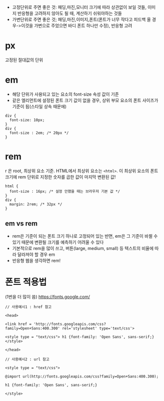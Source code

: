 * 고정단위로 주면 좋은 것: 패딩,마진,모니터 크기에 따라 상관없이 보일 것들, 이미지 반응형을 고려하지 않아도 될 때, 계산하기 쉬워야하는 것들
* 가변단위로 주면 좋은 것; 패딩,마진,이미지,폰트(폰트가 너무 작다고 피드백 올 경우->이것을 가변으로 주었으면 바디 폰트 하나만 수정), 반응형 고려


# px
고정된 절대값의 단위
# em
* 해당 단위가 사용되고 있는 요소의 font-size 속성 값이 기준
* 같은 엘리먼트에 설정된 폰트 크기 값이 없을 경우, 상위 부모 요소의 폰트 사이즈가 기준이 됨(스타일 상속 때문에)
```
div {
  font-size: 10px;
}
div {
  font-size : 2em; /* 20px */
}
```
# rem 
r 은 root, 최상위 요소 기준. HTML에서 최상위 요소는 `<html>`. 이 최상위 요소의 폰트 크기에 rem 단위로 지정한 숫자를 곱한 값이 마지막 변환된 값! 

```
html {
  font-size : 16px; /* 설정 안했을 때는 브라우저 기본 값 */
}
div {
  margin: 2rem; /* 32px */
}
```
## em vs rem
* rem은 기준이 되는 폰트 크기 하나로 고정되어 있는 반면, em은 그 기준이 바뀔 수 있기 때문에 변환될 크기를 예측하기 어려울 수 있다
* 기본적으로 rem을 많이 쓰고, 버튼(large, medium, small) 등 텍스트의 비율에 따라 달라져야 할 경우 em
* 반응형 웹을 생각하면 rem!
  
# 폰트 적용법 
(1번을 더 많이 씀)
https://fonts.google.com/
```
// 사용예시1 : href 참고

<head>

<link href = 'http://fonts.googleapis.com/css?family=Open+Sans:400.300' rel='stylesheet' type='text/css'>

<style type = "text/css"> h1 {font-family: 'Open Sans', sans-serif;}</style>

</head>

// 사용예시2 : url 참고

<style type = "text/css">

@import url(http://fonts.googleapis.com/css?family=Open+Sans:400.300);

h1 {font-family: 'Open Sans', sans-serif;}

</style>
```
